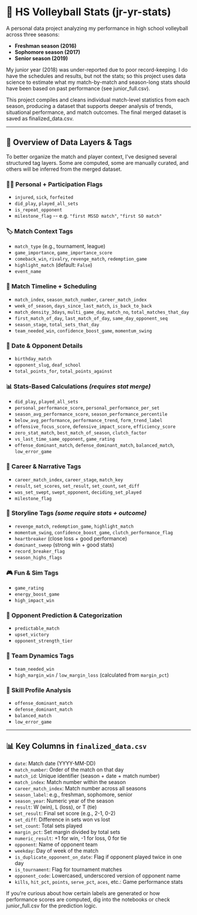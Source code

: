 # 🏐 HS Volleyball Stats (jr-yr-stats)

A personal data project analyzing my performance in high school volleyball across three seasons:
- **Freshman season (2016)**
- **Sophomore season (2017)**
- **Senior season (2019)** 

My junior year (2018) was under-reported due to poor record-keeping. I do have the schedules and results, but not the stats; so this project uses data science to estimate what my match-by-match and season-long stats should have been based on past performance (see junior_full.csv).

This project compiles and cleans individual match-level statistics from each season, producing a dataset that supports deeper analysis of trends, situational performance, and match outcomes. The final merged dataset is saved as finalized_data.csv.

---

## 🧾 Overview of Data Layers & Tags
To better organize the match and player context, I've designed several structured tag layers. Some are computed, some are manually curated, and others will be inferred from the merged dataset.

### 🧍‍♀️ Personal + Participation Flags
- `injured`, `sick`, `forfeited`
- `did_play`, `played_all_sets`
- `is_repeat_opponent`
- `milestone_flag` -- e.g. `"first MSSD match"`, `"first SO match"`

### 🏷️ Match Context Tags
- `match_type` (e.g., tournament, league)
- `game_importance`, `game_importance_score`
- `comeback_win`, `rivalry`, `revenge_match`, `redemption_game`
- `highlight_match` (default: `False`)
- `event_name`

### 🧮 Match Timeline + Scheduling
- `match_index`, `season_match_number`, `career_match_index`
- `week_of_season`, `days_since_last_match`, `is_back_to_back`
- `match_density_3days`, `multi_game_day`, `match_no`, `total_matches_that_day`
- `first_match_of_day`, `last_match_of_day`, `same_day_opponent_seq`
- `season_stage`, `total_sets_that_day`
- `team_needed_win`, `confidence_boost_game`, `momentum_swing`

### 🎂 Date & Opponent Details
- `birthday_match`
- `opponent_slug`, `deaf_school`
- `total_points_for`, `total_points_against`

### 📊 Stats-Based Calculations *(requires stat merge)*
- `did_play`, `played_all_sets`
- `personal_performance_score`, `personal_performance_per_set`
- `season_avg_performance_score`, `season_performance_percentile`
- `below_avg_performance`, `performance_trend`, `form_trend_label`
- `offensive_focus_score`, `defensive_impact_score`, `efficiency_score`
- `zero_stat_match`, `best_match_of_season`, `clutch_factor`
- `vs_last_time_same_opponent`, `game_rating`
- `offense_dominant_match`, `defense_dominant_match`, `balanced_match`, `low_error_game`

### 🏅 Career & Narrative Tags
- `career_match_index`, `career_stage`, `match_key`
- `result`, `set_scores`, `set_result`, `set_count`, `set_diff`
- `was_set_swept`, `swept_opponent`, `deciding_set_played`
- `milestone_flag`

### 📣 Storyline Tags *(some require stats + outcome)*
- `revenge_match`, `redemption_game`, `highlight_match`
- `momentum_swing`, `confidence_boost_game`, `clutch_performance_flag`
- `heartbreaker` (close loss + good performance)  
- `dominant_sweep` (strong win + good stats) 
- `record_breaker_flag` 
- `season_highs_flags`

### 🎮 Fun & Sim Tags
- `game_rating`
- `energy_boost_game`
- `high_impact_win`

### 🧠 Opponent Prediction & Categorization
- `predictable_match`
- `upset_victory`
- `opponent_strength_tier`

### 🧱 Team Dynamics Tags
- `team_needed_win`
- `high_margin_win` / `low_margin_loss` (calculated from `margin_pct`)

### 🧬 Skill Profile Analysis
- `offense_dominant_match`
- `defense_dominant_match`
- `balanced_match`
- `low_error_game`

---

## 📊 Key Columns in `finalized_data.csv`
- `date`: Match date (YYYY-MM-DD)
- `match_number`: Order of the match on that day
- `match_id`: Unique identifier (season + date + match number)
- `match_index`: Match number within the season
- `career_match_index`: Match number across all seasons
- `season_label`: e.g., freshman, sophomore, senior
- `season_year`: Numeric year of the season
- `result`: W (win), L (loss), or T (tie)
- `set_result`: Final set score (e.g., 2-1, 0-2)
- `set_diff`: Difference in sets won vs lost
- `set_count`: Total sets played
- `margin_pct`: Set margin divided by total sets
- `numeric_result`: +1 for win, -1 for loss, 0 for tie
- `opponent`: Name of opponent team
- `weekday`: Day of week of the match
- `is_duplicate_opponent_on_date`: Flag if opponent played twice in one day
- `is_tournament`: Flag for tournament matches
- `opponent_code`: Lowercased, underscored version of opponent name
- `kills`, `hit_pct`, `points`, `serve_pct`, `aces`, etc.: Game performance stats

If you're curious about how certain labels are generated or how performance scores are computed, dig into the notebooks or check junior_full.csv for the prediction logic.
